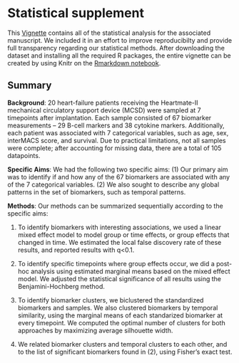 

# Statistical supplement

This [Vignette](https://nickwisniewski.com/B-cell/supplement.html) contains all of the statistical analysis for the associated manuscript. We included it in an effort to improve reproducibilty and provide full transparency regarding our statistical methods. After downloading the dataset and installing all the required R packages, the entire vignette can be created by using Knitr on the [Rmarkdown notebook](https://nickwisniewski.com/B-cell/supplement.Rmd).

## Summary

**Background**: 20 heart-failure patients receiving the Heartmate-II mechanical circulatory support device (MCSD) were sampled at 7 timepoints after implantation. Each sample consisted of 67 biomarker measurements – 29 B-cell markers and 38 cytokine markers. Additionally, each patient was associated with 7 categorical variables, such as age, sex, interMACS score, and survival. Due to practical limitations, not all samples were complete; after accounting for missing data, there are a total of 105 datapoints.

**Specific Aims**: We had the following two specific aims: (1) Our primary aim was to identify if and how any of the 67 biomarkers are associated with any of the 7 categorical variables. (2) We also sought to describe any global patterns in the set of biomarkers, such as temporal patterns.

**Methods**: Our methods can be summarized sequentially according to the specific aims:

1. To identify biomarkers with interesting associations, we used a linear mixed effect model to model group or time effects, or group effects that changed in time. We estimated the local false discovery rate of these results, and reported results with q<0.1.

2. To identify specific timepoints where group effects occur, we did a post-hoc analysis using estimated marginal means based on the mixed effect model. We adjusted the statistical significance of all results using the Benjamini-Hochberg method.

3. To identify biomarker clusters, we biclustered the standardized biomarkers and samples. We also clustered biomarkers by temporal similarity, using the marginal means of each standarized biomarker at every timepoint. We computed the optimal number of clusters for both approaches by maximizing average silhouette width.

4. We related biomarker clusters and temporal clusters to each other, and to the list of significant biomarkers found in (2), using Fisher’s exact test.
